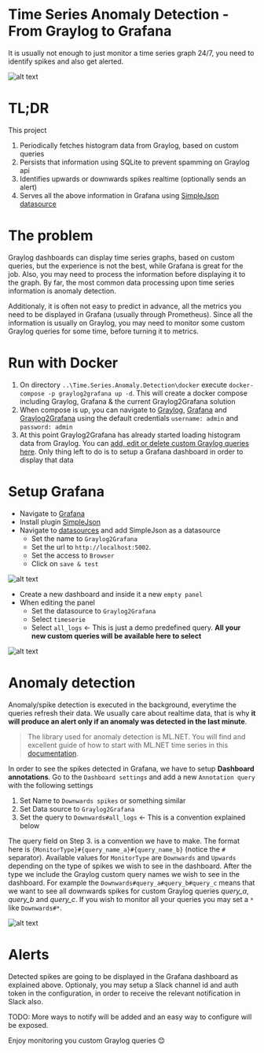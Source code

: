 # Time Series Anomaly Detection - From Graylog to Grafana
It is usually not enough to just monitor a time series graph 24/7, you need to identify spikes and also get alerted.

![alt text](https://github.com/raptisv/Time.Series.Anomaly.Detection/blob/main/Graylog2Grafana.Web/wwwroot/img/Graylog2Grafana_3.png "")

# TL;DR
This project
1. Periodically fetches histogram data from Graylog, based on custom queries
2. Persists that information using SQLite to prevent spamming on Graylog api
3. Identifies upwards or downwards spikes realtime (optionally sends an alert)
4. Serves all the above information in Grafana using [SimpleJson datasource](https://grafana.com/grafana/plugins/grafana-simple-json-datasource/) 

# The problem

Graylog dashboards can display time series graphs, based on custom queries, but the experience is not the best, while Grafana is great for the job. Also, you may need to process the information before displaying it to the graph. By far, the most common data processing upon time series information is anomaly detection. 

Additionaly, it is often not easy to predict in advance, all the metrics you need to be displayed in Grafana (usually through Prometheus). Since all the information is usually on Graylog, you may need to monitor some custom Graylog queries for some time, before turning it to metrics.

# Run with Docker
1.  On directory `..\Time.Series.Anomaly.Detection\docker` execute `docker-compose -p graylog2grafana up -d`. This will create a docker compose including Graylog, Grafana & the current Graylog2Grafana solution
2. When compose is up, you can navigate to [Graylog](http://localhost:9000/), [Grafana](http://localhost:3000/) and [Graylog2Grafana](http://localhost:5002/) using the default credentials `username: admin` and `password: admin`
3. At this point Graylog2Grafana has already started loading histogram data from Graylog. You can [add, edit or delete custom Graylog queries here](http://localhost:5002/). Only thing left to do is to setup a Grafana dashboard in order to display that data

# Setup Grafana
* Navigate to [Grafana](http://localhost:3000/)
* Install plugin [SimpleJson](http://localhost:3000/plugins/grafana-simple-json-datasource?page=overview)
* Navigate to [datasources](http://localhost:3000/datasources) and add SimpleJson as a datasource
  - Set the name to `Graylog2Grafana`
  - Set the url to `http://localhost:5002`. 
  - Set the access to `Browser`
  - Click on `save & test`
 
![alt text](https://github.com/raptisv/Time.Series.Anomaly.Detection/blob/main/Graylog2Grafana.Web/wwwroot/img/Graylog2Grafana_0.png "")

* Create a new dashboard and inside it a new `empty panel`
* When editing the panel 
  - Set the datasource to `Graylog2Grafana`
  - Select `timeserie`
  - Select `all_logs` <- This is just a demo predefined query. **All your new custom queries will be available here to select**

![alt text](https://github.com/raptisv/Time.Series.Anomaly.Detection/blob/main/Graylog2Grafana.Web/wwwroot/img/Graylog2Grafana_2.png "")

# Anomaly detection 
Anomaly/spike detection is executed in the background, everytime the queries refresh their data. We usually care about realtime data, that is why **it will produce an alert only if an anomaly was detected in the last minute**. 

> The library used for anomaly detection is ML.NET. You will find and excellent guide of how to start with ML.NET time series in this [documentation](https://docs.microsoft.com/en-us/dotnet/machine-learning/tutorials/phone-calls-anomaly-detection).

In order to see the spikes detected in Grafana, we have to setup **Dashboard annotations**. 
Go to the `Dashboard settings` and add a new `Annotation query` with the following settings
1. Set Name to `Downwards spikes` or something similar
2. Set Data source to `Graylog2Grafana`
3. Set the query to `Downwards#all_logs` <- This is a convention explained below

The query field on Step 3. is a convention we have to make. The format here is `{MonitorType}#{query_name_a}#{query_name_b}` (notice the `#` separator). Available values for `MonitorType` are `Downwards` and `Upwards` depending on the type of spikes we wish to see in the dashboard. After the type we include the Graylog custom query names we wish to see in the dashboard. For example the `Downwards#query_a#query_b#query_c` means that we want to see all downwards spikes for custom Graylog queries *query_a*, *query_b* and *query_c*. If you wish to monitor all your queries you may set a `*` like `Downwards#*`.

![alt text](https://github.com/raptisv/Time.Series.Anomaly.Detection/blob/main/Graylog2Grafana.Web/wwwroot/img/Graylog2Grafana_1.png "")

# Alerts
Detected spikes are going to be displayed in the Grafana dashboard as explained above. Optionaly, you may setup a Slack channel id and auth token in the configuration, in order to receive the relevant notification in Slack also. 

TODO: More ways to notify will be added and an easy way to configure will be exposed.

Enjoy monitoring you custom Graylog queries 😊
